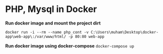 # PHP, Mysql in Docker
**Run docker image and mount the project dirt**

`docker run -i --rm --name php_cont -v C:\Users\muham\Desktop\docker-app\web-app\:/var/www/html/ -p 80:80 web-app`

**Run docker image using docker-compose**
`docker-compose up`
